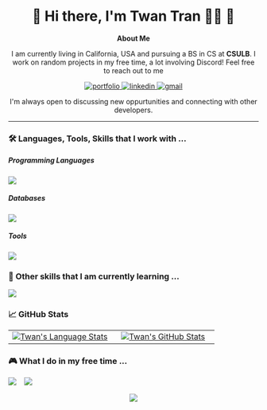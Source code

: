 <h1 align='center'> 
  👋 Hi there, I'm Twan Tran 👨‍💻 👋
</h1>

<div align="center">
  <strong>About Me</strong>
  <p align='center'>
    I am currently living in California, USA and pursuing a BS in CS at <b>CSULB</b>. 
    I work on random projects in my free time, a lot involving Discord! Feel free to reach out to me
  </p>
  <a href="https://ttuan8600.github.io/">
    <img src="https://img.shields.io/badge/check%20out%20my%20Portfolio-042549?style=for-the-badge&logo=moleculer&logoColor=white" alt="portfolio" />
  </a>
  <a href="https://www.linkedin.com/in/twan-tran/">
    <img src="https://img.shields.io/badge/visit%20my%20Linkedin-0A66C2?style=for-the-badge&logo=linkedin&logoColor=white" alt="linkedin" />
  </a>
  <a href="mailto:twantran68@gmail.com">
    <img src="https://img.shields.io/badge/email%20me-EA4335?style=for-the-badge&logo=gmail&logoColor=white" alt="gmail" />
  </a>
  <p>I'm always open to discussing new oppurtunities and connecting with other developers. </p>
</div>

<hr>
  <h3>🛠 Languages, Tools, Skills that I work with ...</h3>
  <h5>Programming Languages</h5>
  <p align="left">
    <a href="https://skillicons.dev">
      <img src="https://skillicons.dev/icons?i=c,cs,cpp,py,java" />
    </a>
  </p>
  <h5>Databases</h5>
  <p align="left">
    <a href="https://skillicons.dev">
      <img src="https://skillicons.dev/icons?i=postgres,mysql,mongodb,aws,dynamodb" />
    </a>
  </p>
  <h5>Tools</h5>
    <p align="left">
    <a href="https://skillicons.dev">
      <img src="https://skillicons.dev/icons?i=visualstudio,vscode,eclipse,idea,linux,bash,powershell,replit,github,unity" />
    </a>
  </p>
</hr>

<h3>🌱  Other skills that I am currently learning ...</h3>
<p >
    <a href="https://skillicons.dev">
      <img src="https://skillicons.dev/icons?i=javascript,html,figma,gcp,css,tailwind,react" />
    </a>
</p>

<h3>📈  GitHub Stats </h3>
<div align="center">
  <table width="100%">
    <tbody>
      <tr>
        <td width="50%" style="border: none !important;">
        <div align="center" width="100%">
          <a href="https://github.com/ttuan8600">
            <img src="https://github-readme-stats.vercel.app/api/top-langs/?username=ttuan8600&theme=dark&show&hide=ruby&layout=compact&hide_border=true&langs_count=6" alt="Twan's Language Stats" vertical-align="middle"/>
          </a>
        </div>
        </td>
        <td width="50%" style="border: none !important;">
        <div align="center" width="100%">
          <a href="https://github.com/ttuan8600">
            <img src="https://github-readme-stats.vercel.app/api?username=ttuan8600&theme=dark&show&show_icons=true&hide=stars&hide_border=true" alt="Twan's GitHub Stats" vertical-align="middle"/>
          </a>
        </div>
        </td>
       <!-- <td width="50%" style="border: none !important;">
        <div align="center" width="100%">
          <a href="https://github.com/ttuan8600">
            <img align="center" 
       src="https://github-readme-streak-stats.herokuapp.com/?user=ttuan8600&layout=compact&theme=dark&show&hide_border=true" alt="Twan's GitHub Stats" vertical-align="middle"/>
          </a>
        </div>
        </td> -->
      </tr>
    </tbody>
  </table>
</div>


<h3 align="left">🎮  What I do in my free time ...</h3>
<p align="left">
  <a href="https://open.spotify.com/user/22dtzzbnekh7g7i65apzghs5y?si=d87604cb4e064cbd"><img src="https://img.shields.io/badge/spotify-%231ED760.svg?&style=for-the-badge&logo=spotify&logoColor=white" /></a>&nbsp;&nbsp;&nbsp;
  <a href="https://steamcommunity.com/id/tuantran445/"><img src="https://img.shields.io/badge/Steam-%23000000.svg?&style=for-the-badge&logo=steam&logoColor=white" /></a>&nbsp;&nbsp;&nbsp;
</p>

<p align='center'>
  <a href="#"><img src="https://komarev.com/ghpvc/?username=ttuan8600&color=blue&style=flat"></a>
</p>
